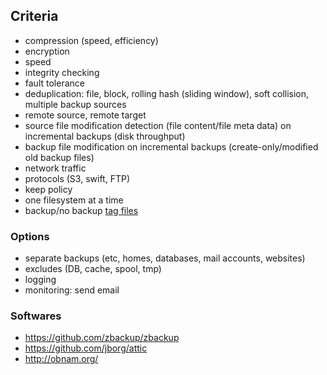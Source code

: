 ## Criteria

- compression (speed, efficiency)
- encryption
- speed
- integrity checking
- fault tolerance
- deduplication: file, block, rolling hash (sliding window), soft collision, multiple backup sources
- remote source, remote target
- source file modification detection (file content/file meta data) on incremental backups (disk throughput)
- backup file modification on incremental backups (create-only/modified old backup files)
- network traffic
- protocols (S3, swift, FTP)
- keep policy
- one filesystem at a time
- backup/no backup [tag files](http://www.brynosaurus.com/cachedir/spec.html)

### Options

- separate backups (etc, homes, databases, mail accounts, websites)
- excludes (DB, cache, spool, tmp)
- logging
- monitoring: send email

### Softwares

- https://github.com/zbackup/zbackup
- https://github.com/jborg/attic
- http://obnam.org/
